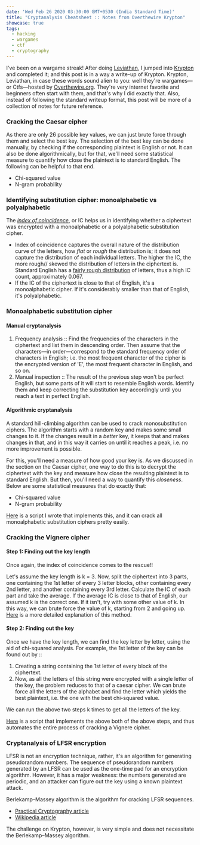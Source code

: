 ```yaml
---
date: 'Wed Feb 26 2020 03:30:00 GMT+0530 (India Standard Time)'
title: "Cryptanalysis Cheatsheet :: Notes from Overthewire Krypton"
showcase: true
tags:
  - hacking
  - wargames
  - ctf
  - cryptography
---
```


I've been on a wargame streak! After doing [Leviathan](https://sumit-ghosh.com/articles/notes-overthewire-leviathan/), I jumped into [Krypton](https://overthewire.org/wargames/krypton/) and completed it; and this post is in a way a write-up of Krypton. Krypton, Leviathan, in case these words sound alien to you: well they're wargames—or Ctfs—hosted by [Overthewire.org](https://overthewire.org/wargames/). They're very internet favorite and beginners often start with them, and that's why I did exactly that. Also, instead of following the standard writeup format, this post will be more of a collection of notes for future reference. 

### Cracking the Caesar cipher
As there are only 26 possible key values, we can just brute force through them and select the best key. The selection of the best key can be done manually, by checking if the corresponding plaintext is English or not. It can also be done algorithmically, but for that, we'll need some statistical measure to quantify how close the plaintext is to standard English. The following can be helpful to that end. 

- Chi-squared value
- N-gram probability

### Identifying substitution cipher: monoalphabetic vs polyalphabetic 

The [_index of coincidence_](http://practicalcryptography.com/cryptanalysis/text-characterisation/index-coincidence/), or IC helps us in identifying whether a ciphertext was encrypted with a monoalphabetic or a polyalphabetic substitution cipher.

- Index of coincidence captures the overall nature of the distribution curve of the letters, how _flat_ or _rough_ the distribution is; it does not capture the distribution of each individual letters. The higher the IC, the more rough// skewed the distribution of letters in the ciphertext is. Standard English has a [fairly rough distribution](https://en.wikipedia.org/wiki/Letter_frequency) of letters, thus a high IC count, approximately 0.067. 
- If the IC of the ciphertext is close to that of English, it's a monoalphabetic cipher. If it's considerably smaller than that of English, it's polyalphabetic. 

### Monoalphabetic substitution cipher
#### Manual cryptanalysis

1. Frequency analysis :: Find the frequencies of the characters in the ciphertext and list them in descending order. Then assume that the characters—in order—correspond to the standard frequency order of characters in English; i.e. the most frequent character of the cipher is the encrypted version of 'E', the most frequent character in English, and so on.
2. Manual inspection :: The result of the previous step won't be perfect English, but some parts of it will start to resemble English words. Identify them and keep correcting the substitution key accordingly until you reach a text in perfect English.

#### Algorithmic cryptanalysis

A standard hill-climbing algorithm can be used to crack monosubstitution ciphers. The algorithm starts with a random key and makes some small changes to it. If the changes result in a _better_ key, it keeps that and makes changes in that, and in this way it carries on until it reaches a peak, i.e. no more improvement is possible. 

For this, you'll need a measure of how good your key is. As we discussed in the section on the Caesar cipher, one way to do this is to decrypt the ciphertext with the key and measure how close the resulting plaintext is to standard English. But then, you'll need a way to quantify this _closeness_. Below are some statistical measures that do exactly that:

- Chi-squared value
- N-gram probability

[Here](https://github.com/SkullTech/cryptanalysis-scripts) is a script I wrote that implements this, and it can crack all monoalphabetic substitution ciphers pretty easily.

### Cracking the Vignere cipher

#### Step 1: Finding out the key length

Once again, the index of coincidence comes to the rescue!!

Let's assume the key length is k = 3. Now, split the ciphertext into 3 parts, one containing the 1st letter of every 3 letter blocks, other containing every 2nd letter, and another containing every 3rd letter. Calculate the IC of each part and take the average. If the average IC is close to that of English, our assumed k is the correct one. If it isn't, try with some other value of k. In this way, we can brute force the value of k, starting from 2 and going up. [Here](http://practicalcryptography.com/cryptanalysis/stochastic-searching/cryptanalysis-vigenere-cipher/) is a more detailed explanation of this method.

#### Step 2: Finding out the key

Once we have the key length, we can find the key letter by letter, using the aid of chi-squared analysis. For example, the 1st letter of the key can be found out by ::
1. Creating a string containing the 1st letter of every block of the ciphertext.
2. Now, as all the letters of this string were encrypted with a single letter of the key, the problem reduces to that of a caesar cipher. We can brute force all the letters of the alphabet and find the letter which yields the best plaintext, i.e. the one with the best chi-squared value.

We can run the above two steps k times to get all the letters of the key. 

[Here](https://github.com/SkullTech/cryptanalysis-scripts) is a script that implements the above both of the above steps, and thus automates the entire process of cracking a Vignere cipher.

### Cryptanalysis of LFSR encryption

LFSR is not an encryption technique, rather, it's an algorithm for generating pseudorandom numbers. The sequence of pseudorandom numbers generated by an LFSR can be used as the one-time pad for an encryption algorithm. However, it has a major weakness: the numbers generated are periodic, and an attacker can figure out the key using a known plaintext attack.

Berlekamp–Massey algorithm is the algorithm for cracking LFSR sequences.
- [Practical Cryptography article](http://practicalcryptography.com/cryptanalysis/modern-cryptanalysis/lfsrs-and-berlekampmassey-algorithm/)
- [Wikipedia article](https://en.wikipedia.org/wiki/Berlekamp%E2%80%93Massey_algorithm)

The challenge on Krypton, however, is very simple and does not necessitate the Berlekamp–Massey algorithm. 
